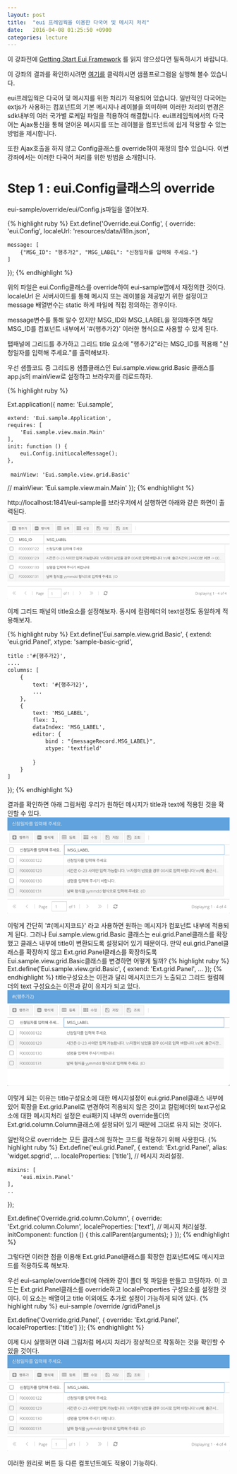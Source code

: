 ```yaml
---
layout: post
title:  "eui 프레임웍을 이용한 다국어 및 메시지 처리"
date:   2016-04-08 01:25:50 +0900
categories: lecture
---
```

이 강좌전에 [Getting Start Eui Framework][gettingstart] 를 읽지 않으셨다면 필독하시기 바랍니다.

이 강좌의 결과를 확인하시려면  [여기를][eui-sample-site] 클릭하시면 샘플프로그램을 실행해 볼수 있습니다.

eui프레임웍은 다국어 및 메시지를 위한 처리가 적용되어 있습니다. 일반적인 다국어는 extjs가 사용하는 컴포넌트의
기본 메시지나 레이블을 의미하며 이러한 처리의 변경은 sdk내부의 여러 국가별 로케일 파일을 적용하여 해결합니다.
eui프레임웍에서의 다국어는 Ajax통신을 통해 얻어온 메시지를 또는 레이블을 컴포넌트에 쉽게 적용할 수 있는 방법을 제시합니다.

또한 Ajax호출을 하지 않고 Config클래스를 override하여 재정의 할수 있습니다.
이번 강좌에서는 이러한 다국어 처리를 위한 방법을 소개합니다.

Step 1 : eui.Config클래스의 override
==
eui-sample/override/eui/Config.js파일을 열어보자.

{% highlight ruby %}
Ext.define('Override.eui.Config', {
    override: 'eui.Config',
    localeUrl: 'resources/data/i18n.json',

    message: [
        {"MSG_ID": "행추가2", "MSG_LABEL": "신청일자를 입력해 주세요."}
    ]
});
{% endhighlight %}

위의 파일은 eui.Config클래스를 override하여 eui-sample앱에서 재정의한 것이다.
localeUrl 은 서버사이드를 통해 메시지 또는 레이블을 제공받기 위한 설정이고 message 배열변수는
static 하게 파일에 직접 정의하는 경우이다.

message변수를 통해 알수 있지만 MSG_ID와 MSG_LABEL을 정의해주면 해당 MSG_ID를 컴포넌트 내부에서
'#{행추가2}' 이러한 형식으로 사용할 수 있게 된다.

탭패널에 그리드를 추가하고 그리드 title 요소에 "행추가2"라는 MSG_ID를 적용해 "신청일자를 입력해 주세요."를 출력해보자.

우선 샘플코드 중 그리드용 샘플클래스인 Eui.sample.view.grid.Basic 클래스를 app.js의 mainView로 설정하고 브라우저를 리로드하자.

{% highlight ruby %}

Ext.application({
    name: 'Eui.sample',

    extend: 'Eui.sample.Application',
    requires: [
        'Eui.sample.view.main.Main'
    ],
    init: function () {
        eui.Config.initLocaleMessage();
    },

     mainView: 'Eui.sample.view.grid.Basic'
   // mainView: 'Eui.sample.view.main.Main'
});
{% endhighlight %}

http://localhost:1841/eui-sample를 브라우저에서 실행하면 아래와 같은 화면이 출력된다.


![Alt text](/imgs/2016-04-11_18-20-24.png)

이제 그리드 패널의 title요소를 설정해보자. 동시에 컬럼헤더의 text설정도 동일하게 적용해보자.

{% highlight ruby %}
Ext.define('Eui.sample.view.grid.Basic', {
    extend: 'eui.grid.Panel',
    xtype: 'sample-basic-grid',

    title :'#{행추가2}',
    ....
    columns: [
        {
            text: '#{행추가2}',
            ...
        },
        {
            text: 'MSG_LABEL',
            flex: 1,
            dataIndex: 'MSG_LABEL',
            editor: {
                bind : "{messageRecord.MSG_LABEL}",
                xtype: 'textfield'

            }
        }
    ]    
});
{% endhighlight %}

결과를 확인하면 아래 그림처럼 우리가 원하던 메시지가 title과 text에 적용된 것을 확인할 수 있다.
![Alt text](/imgs/2016-04-11_18-32-04.png)

이렇게 간단히 '#{메시지코드}' 라고 사용하면 원하는 메시지가 컴포넌트 내부에 적용되게 된다.
그러나 Eui.sample.view.grid.Basic 클래스는 eui.grid.Panel클래스를 확장했고 클래스 내부에
title이 변환되도록 설정되어 있기 때문이다.
만약 eui.grid.Panel클래스를 확장하지 않고 Ext.grid.Panel클래스를 확장하도록 Eui.sample.view.grid.Basic클래스를 변경하면
어떻게 될까?
{% highlight ruby %}
Ext.define('Eui.sample.view.grid.Basic', {
    extend: 'Ext.grid.Panel',
    ...
});
{% endhighlight %}
title구성요소는 이전과 달리 메시지코드가 노출되고 그리드 컬럼헤더의 text 구성요소는 이전과 같이 유지가 되고 있다.
![Alt text](/imgs/2016-04-11_18-39-04.png)

이렇게 되는 이유는 title구성요소에 대한 메시지설정이 eui.grid.Panel클래스 내부에 있어 확장을 Ext.grid.Panel로 변경하여
적용되지 않은 것이고 컬럼헤더의 text구성요소에 대한 메시지처리 설정은 eui패키지 내부의 override폴더의 Ext.grid.column.Column클래스에 
설정되어 있기 때문에 그대로 유지 되는 것이다.

일반적으로 override는 모든 클래스에 원하는 코드를 적용하기 위해 사용한다.
{% highlight ruby %}
Ext.define('eui.grid.Panel', {
    extend: 'Ext.grid.Panel',
    alias: 'widget.spgrid',
    ...
    localeProperties: ['title'],    // 메시지 처리설정.

    mixins: [
        'eui.mixin.Panel'
    ],
    ..
});

Ext.define('Override.grid.column.Column', {
    override: 'Ext.grid.column.Column',
    localeProperties: ['text'], // 메시지 처리설정.
    initComponent: function () {
        this.callParent(arguments);
    }
});
{% endhighlight %}

그렇다면 이러한 점을 이용해 Ext.grid.Panel클래스를 확장한 컴포넌트에도 메시지코드를 적용하도록 해보자.

우선 eui-sample/override폴더에 아래와 같이 폴더 및 파일을 만들고 코딩하자. 이 코드는 Ext.grid.Panel클래스를 override하고
localeProperties 구성요소를 설정한 것이다. 이 요소는 배열이고 title 이외에도 추가로 설정이 가능하게 되어 있다.
{% highlight ruby %}
eui-sample
            /override
                    /grid/Panel.js
                         
Ext.define('Override.grid.Panel', {
    override: 'Ext.grid.Panel',
    localeProperties: ['title']
});
{% endhighlight %}

이제 다시 실행하면 아래 그림처럼 메시지 처리가 정상적으로 작동하는 것을 확인할 수 있을 것이다.
![Alt text](/imgs/2016-04-11_18-32-04.png)

이러한 원리로 버튼 등 다른 컴포넌트에도 적용이 가능하다.

[eui-site]: https://github.com/benneykwag/eui

[gettingstart]: http://benneykwag.github.io/update/2016/04/07/getting-start.html

[eui-sample-site]: http://benneykwag.github.io/eui/samples/Eui.sample/index.html